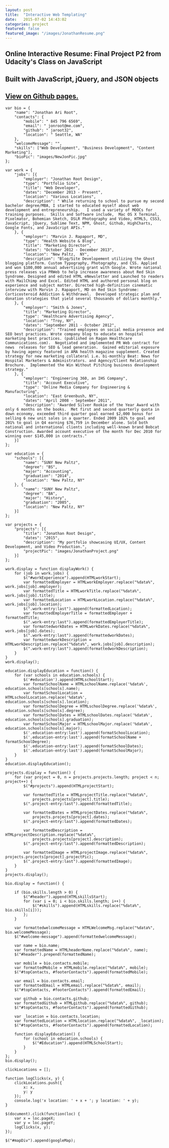 ```yaml
---
layout: post
title:  "Interactive Web Templating"
date:   2015-07-02 14:43:02
categories: project
featured: false
featured_image: "/images/JonathanResume.png"
---
```


## Online Interactive Resume: Final Project P2 from Udacity's Class on JavaScript

## Built with JavaScript, jQuery, and JSON objects

## [View on Github pages.](http://jaroot32.github.io/jr-resume/)

    var bio = {
        "name": "Jonathan Ari Root",
        "contacts": {
            "mobile": " 845 796 6569",
            "email": " jonroot@me.com",
            "github": " jaroot32",
            "location": " Seattle, WA"
        },
        "welcomeMessage": "",
        "skills": ["Web Development", "Business Development", "Content Marketing"],
        "bioPic": "images/NewJonPic.jpg"
    };

    var work = {
        "jobs": [{
            "employer": "Jonathan Root Design",
            "type": "Portfolio Site",
            "title": "Web Developer",
            "dates": "December 2013 - Present",
            "location": "Various Locations",
            "description": " While returning to school to pursue my second bachelor degree/MBA, I started to educated myself about web development and entrepreneurship.   I used a variety of MOOCs for training purposes.  Skills and Software include,  Mac OS X Terminal, Pixelmator, Bohemian Sketch, DSLR Photography and Video, HTML5, CSS3, JavaScript, jQuery, Sublime Text, NPM, Ghost, Github, HighCharts, Google Fonts, and JavaScript APIs."
        }, {
            "employer": "Marvin J. Rapaport, MD",
            "type": "Health Website & Blog",
            "title": "Marketing Director",
            "dates": "October 2012 - December 2013",
            "location": "New Paltz,  NY",
            "description": "Blog/Site Developement utilizing the Ghost blogging platform. Custom Typography, Photography, and CSS. Applied and won $100,000 annual advertising grant with Google. Wrote national press releases via PRWeb to help increase awareness about Red Skin Syndrome. Designed and edited HTML eNewsletter and Launched to readers with MailChimp and Excel. Edited HTML and authored personal blog on experience and subject matter. Directed high-definition cinematic interview with Marvin J. Rapaport, MD on Red Skin Syndrome: Corticosteroid Addiction & Withdrawal.  Developed strategic plan and donation strategies that yield several thousands of dollars monthly."
        }, {
            "employer": "Smith & Jones",
            "title": "Marketing Director",
            "type": "Healthcare Advertising Agency",
            "location": "Troy, NY",
            "dates": "September 2011 - October 2012",
            "description": "Trained employees on social media presence and SEO best practices. Wrote company blog to educate on hospital marketing best practices. (published on Ragan Healthcare Communications.com).  Negotiated and implemented PR Web contract for news  releases for SEO & lead generation.  Gained editorial exposure by having agency featured in AMA health magazine supplement. Created strategy for new marketing collateral i.e. bi-monthly Beat: News for Hospital Marketers & Administrators. and Agency/Client Relationship Brochure.  Implemented the Win Without Pitching business development strategy."
        }, {
            "employer": "Engineering 360, an IHS Company",
            "title": "Account Executive",
            "type": "Online Media Company for Engineering & Manufacturing",
            "location": "East Greenbush, NY",
            "dates": "April 2008 - September 2011",
            "description": "Awarded Silver Rookie of the Year Award with only 6 months on the books.  Met first and second quarterly quota in down economy, exceeded third quarter goal earned $2,000 bonus for selling 6 new unit sales in a quarter. Ended 2009 102% to goal and 201% to goal in Q4 earning $76,759 in December alone. Sold both national and international clients including well-known brand Bobcat Construction. Awarded account executive of the month for Dec 2010 for winning over $145,000 in contracts."
        }]
    };

    var education = {
        "schools": [{
            "name": "SUNY New Paltz",
            "degree": "BS",
            "major": "Accounting",
            "graduation": "2014",
            "location": "New Paltz, NY"
        }, {
            "name": "SUNY New Paltz",
            "degree": "BA",
            "major": "History",
            "graduation": "2005",
            "location": "New Paltz, NY"
        }]
    };

    var projects = {
        "projects": [{
            "title": "Jonathan Root Design",
            "dates": "2015",
            "description": "My portfolio showcasing UI/UX, Content Development, and Video Production.",
            "projectPic": "images/JonathanProject.png"
        }]
    };

    work.display = function displayWork() {
        for (job in work.jobs) {
            $("#workExperience").append(HTMLworkStart);
            var formattedEmployer = HTMLworkEmployer.replace("%data%", work.jobs[job].employer);
            var formattedTitle = HTMLworkTitle.replace("%data%", work.jobs[job].title);
            var formattedLocation = HTMLworkLocation.replace("%data%", work.jobs[job].location);
            $(".work-entry:last").append(formattedLocation);
            var formattedEmployerTitle = formattedEmployer + formattedTitle;
            $(".work-entry:last").append(formattedEmployerTitle);
            var formattedworkDates = HTMLworkDates.replace("%data%", work.jobs[job].dates);
            $(".work-entry:last").append(formattedworkDates);
            var formattedworkDescription = HTMLworkDescription.replace("%data%", work.jobs[job].description);
            $(".work-entry:last").append(formattedworkDescription);
        }
    }
    work.display();

    education.displayEducation = function() {
        for (var schools in education.schools) {
            $('#education').append(HTMLschoolStart);
            var formatSchoolName = HTMLschoolName.replace('%data%', education.schools[schools].name);
            var formatSchoolLocation = HTMLschoolLocation.replace('%data%', education.schools[schools].location);
            var formatSchoolDegree = HTMLschoolDegree.replace('%data%', education.schools[schools].degree);
            var formatSchoolDates = HTMLschoolDates.replace('%data%', education.schools[schools].graduation);
            var formatSchoolMajor = HTMLschoolMajor.replace('%data%', education.schools[schools].major);
            $('.education-entry:last').append(formatSchoolLocation);
            $('.education-entry:last').append(formatSchoolName + formatSchoolDegree);
            $('.education-entry:last').append(formatSchoolDates);
            $('.education-entry:last').append(formatSchoolMajor);
        }
    }
    education.displayEducation();

    projects.display = function() {
        for (var project = 0, n = projects.projects.length; project < n; project++) {
            $("#projects").append(HTMLprojectStart);

            var formattedTitle = HTMLprojectTitle.replace("%data%",
                projects.projects[project].title);
            $(".project-entry:last").append(formattedTitle);

            var formattedDates = HTMLprojectDates.replace("%data%",
                projects.projects[project].dates);
            $(".project-entry:last").append(formattedDates);

            var formattedDescription = HTMLprojectDescription.replace("%data%",
                projects.projects[project].description);
            $(".project-entry:last").append(formattedDescription);

            var formattedImage = HTMLprojectImage.replace("%data%", projects.projects[project].projectPic);
            $(".project-entry:last").append(formattedImage);
        }
    }
    projects.display();

    bio.display = function() {

        if (bio.skills.length > 0) {
            $("#header").append(HTMLskillsStart);
            for (var i = 0; i < bio.skills.length; i++) {
                $("#skills").append(HTMLskills.replace("%data%", bio.skills[i]));
            };
        }

        var formattedwelcomeMessage = HTMLWelcomeMsg.replace("%data%", bio.welcomeMessage);
        $("#welcome-message").append(formattedwelcomeMessage);

        var name = bio.name;
        var formattedName = HTMLheaderName.replace("%data%", name);
        $("#header").prepend(formattedName);

        var mobile = bio.contacts.mobile;
        var formattedMobile = HTMLmobile.replace("%data%", mobile);
        $("#topContacts, #footerContacts").append(formattedMobile);

        var email = bio.contacts.email;
        var formattedEmail = HTMLemail.replace("%data%", email);
        $("#topContacts, #footerContacts").append(formattedEmail);

        var github = bio.contacts.github;
        var formattedGithub = HTMLgithub.replace("%data%", github);
        $("#topContacts, #footerContacts").append(formattedGithub);

        var _location = bio.contacts.location;
        var formattedLocation = HTMLlocation.replace("%data%", _location);
        $("#topContacts, #footerContacts").append(formattedLocation);

        function displayEducation() {
            for (school in education.schools) {
                $("#Education").append(HTMLSchoolStart);
            }
        }
    };
    bio.display();

    clickLocations = [];

    function logClicks(x, y) {
        clickLocations.push({
            x: x,
            y: y
        });
        console.log('x location: ' + x + '; y location: ' + y);
    }

    $(document).click(function(loc) {
        var x = loc.pageX;
        var y = loc.pageY;
        logClicks(x, y);
    });

    $("#mapDiv").append(googleMap);